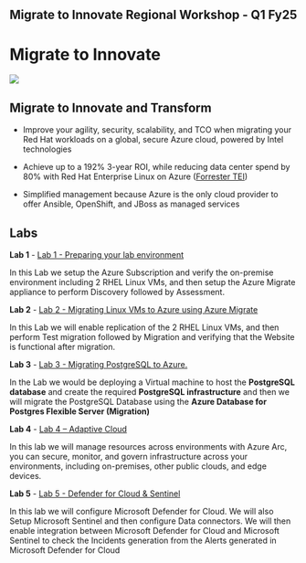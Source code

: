 ## Migrate to Innovate Regional Workshop - Q1 Fy25


# Migrate to Innovate​

![](https://github.com/technofocus-pte/migrt2Innovregdepth/blob/main/Lab%20Guides/Labfiles/image001.png)

## Migrate to Innovate and Transform​

- Improve your agility, security, scalability, and TCO when migrating
  your Red Hat workloads on a global, secure Azure cloud, powered by
  Intel technologies​

- Achieve up to a 192% 3-year ROI, while reducing data center spend by
  80% with Red Hat Enterprise Linux on Azure ([Forrester
  TEI](https://info.microsoft.com/ww-landing-forrester-the-tei-red-hat-enterprise-linux.html))​

- Simplified management because Azure is the only cloud provider to
  offer Ansible, OpenShift, and JBoss as managed services

## Labs 

**Lab 1** - [Lab 1 - Preparing your lab
environment](https://github.com/technofocus-pte/migrt2Innovregdepth/tree/main/Lab%20Guides/Lab%201%20-%20Preparing%20your%20lab%20environment)

In this Lab we setup the Azure Subscription and verify the on-premise
environment including 2 RHEL Linux VMs, and then setup the Azure Migrate
appliance to perform Discovery followed by Assessment.

**Lab 2** - [Lab 2 - Migrating Linux VMs to Azure using Azure
Migrate](https://github.com/technofocus-pte/migrt2Innovregdepth/blob/main/Lab%20Guides/Lab%202%20-%20Migrating%20Linux%20VMs%20to%20Azure%20using%20Azure%20Migrate/Lab%202%20-%20Migrating%20Linux%20VMs%20to%20Azure%20using%20Azure%20Migrate.md)

In this Lab we will enable replication of the 2 RHEL Linux VMs, and then
perform Test migration followed by Migration and verifying that the
Website is functional after migration.

**Lab 3** - [Lab 3 - Migrating PostgreSQL to
Azure.](https://github.com/technofocus-pte/migrt2Innovregdepth/blob/main/Lab%20Guides/Lab%203-%20Migrating%20PostgreSQL%20to%20Azure/Lab%203-%20Migrating%20PostgreSQL%20to%20Azure.md)

In the Lab we would be deploying a Virtual machine to host
the **PostgreSQL database** and create the required **PostgreSQL
infrastructure** and then we will migrate the PostgreSQL Database using
the **Azure Database for Postgres Flexible Server (Migration)**

**Lab 4** - [Lab 4 – Adaptive
Cloud](https://github.com/technofocus-pte/migrt2Innovregdepth/blob/main/Lab%20Guides/Lab%204%20%E2%80%93%20Adaptive%20Cloud/Lab%204%20%E2%80%93%20Adaptive%20Cloud.md)

In this lab we will manage resources across environments with Azure Arc,
you can secure, monitor, and govern infrastructure across your
environments, including on-premises, other public clouds, and edge
devices.

**Lab 5** - [Lab 5 - Defender for Cloud &
Sentinel](https://github.com/technofocus-pte/migrt2Innovregdepth/blob/main/Lab%20Guides/Lab%205%20-%20Defender%20for%20Cloud%20%26%20Sentinel/Lab%205%20-%20Defender%20for%20Cloud%20%26%20Sentinel.md)

In this lab we will configure Microsoft Defender for Cloud. We will also
Setup Microsoft Sentinel and then configure Data connectors. We will
then enable integration between Microsoft Defender for Cloud and
Microsoft Sentinel to check the Incidents generation from the Alerts
generated in Microsoft Defender for Cloud

